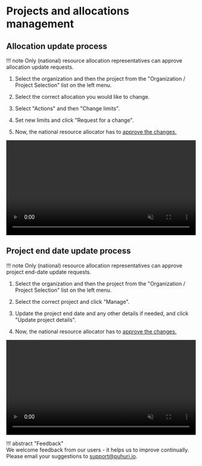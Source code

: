 # Projects and allocations management

## Allocation update process

!!! note
    Only (national) resource allocation representatives can approve allocation update requests. 

1. Select the organization and then the project from the "Organization / Project Selection" list on the left menu.

2. Select the correct allocation you would like to change.

3. Select "Actions" and then "Change limits".

4. Set new limits and click "Request for a change".

5. Now, the national resource allocator has to [approve the changes.](https://puhuri.neic.no/user_guides/project_approval/)

<video controls width="100%" autoplay="true" muted loop >
  <source src="../../../assets/videos/how_to_update_resource_limit.mp4" type="video/mp4">
</video>

## Project end date update process

!!! note
    Only (national) resource allocation representatives can approve project end-date update requests. 

1. Select the organization and then the project from the "Organization / Project Selection" list on the left menu.

2. Select the correct project and click "Manage".

3. Update the project end date and any other details if needed, and click "Update project details".

4. Now, the national resource allocator has to [approve the changes.](https://puhuri.neic.no/user_guides/project_approval/)

<video controls width="100%" autoplay="true" muted loop >
  <source src="../../../assets/videos/how_to_update_project_end_date.mp4" type="video/mp4">
</video>

!!! abstract "Feedback"   
    We welcome feedback from our users - it helps us to improve continually. Please email your suggestions to [support@puhuri.io](mailto:support@puhuri.io).

